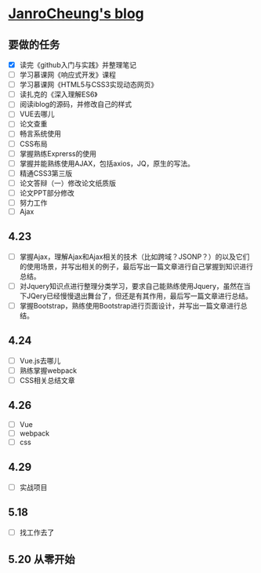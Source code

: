 # [JanroCheung's blog](https://angelpray.github.io)

## 要做的任务
- [x] 读完《github入门与实践》并整理笔记
- [ ] 学习慕课网《响应式开发》课程
- [ ] 学习慕课网《HTML5与CSS3实现动态网页》
- [ ] 读扎克的《深入理解ES6》
- [ ] 阅读iblog的源码，并修改自己的样式
- [ ] VUE去哪儿
- [ ] 论文查重
- [ ] 畅言系统使用
- [ ] CSS布局
- [ ] 掌握熟练Exprerss的使用
- [ ] 掌握并能熟练使用AJAX，包括axios，JQ，原生的写法。
- [ ] 精通CSS3第三版 
- [ ] 论文答辩（一）修改论文纸质版
- [ ] 论文PPT部分修改
- [ ] 努力工作
- [ ] Ajax

## 4.23

- [ ] 掌握Ajax，理解Ajax和Ajax相关的技术（比如跨域？JSONP？）的以及它们的使用场景，并写出相关的例子，最后写出一篇文章进行自己掌握到知识进行总结。
- [ ] 对Jquery知识点进行整理分类学习，要求自己能熟练使用Jquery，虽然在当下JQery已经慢慢退出舞台了，但还是有其作用，最后写一篇文章进行总结。
- [ ] 掌握Bootstrap，熟练使用Bootstrap进行页面设计，并写出一篇文章进行总结。

## 4.24

- [ ] Vue.js去哪儿
- [ ] 熟练掌握webpack
- [ ] CSS相关总结文章

## 4.26

- [ ] Vue
- [ ] webpack
- [ ] css

## 4.29 
- [ ] 实战项目 

## 5.18

- [ ] 找工作去了
## 5.20 从零开始
